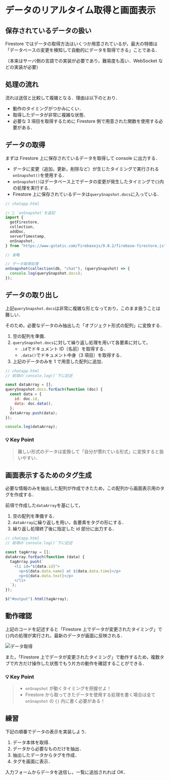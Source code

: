 # データのリアルタイム取得と画面表示

## 保存されているデータの扱い

Firestore ではデータの取得方法はいくつか用意されているが，最大の特徴は「データベースの変更を検知して自動的にデータを取得できる」ことである．

（本来はサーバ側の言語での実装が必要であり，難易度も高い．WebSocket などの実装が必要）

## 処理の流れ

流れは送信と比較して複雑となる．理由は以下のとおり．

- 動作のタイミングがつかみにくい．
- 取得したデータが非常に複雑な状態．
- 必要な 3 項目を取得するために Firestore 側で用意された関数を使用する必要がある．

## データの取得

まずは Firestore 上に保存されているデータを取得して console に出力する．

- データに変更（追加，更新，削除など）が生じたタイミングで実行される`onSnapshot()`を使用する．
- `onSnapshot()`はデータベース上でデータの変更が発生したタイミングで`{}`内の処理を実行する．
- Firestore 上に保存されているデータは`querySnapshot.docs`に入っている．

```js
// chatapp.html

// 🔽 `onSnapshot`を追記
import {
  getFirestore,
  collection,
  addDoc,
  serverTimestamp,
  onSnapshot,
} from "https://www.gstatic.com/firebasejs/9.0.2/firebase-firestore.js";

// 省略

// データ取得処理
onSnapshot(collection(db, "chat"), (querySnapshot) => {
  console.log(querySnapshot.docs);
});
```

## データの取り出し

上記`querySnapshot.docs`は非常に複雑な形となっており，このまま扱うことは難しい．

そのため，必要なデータのみ抽出した「オブジェクト形式の配列」に変換する．

1. 空の配列を準備．
2. `querySnapshot.docs`に対して繰り返し処理を用いて各要素に対して，
   - `.id`でドキュメント ID（名前）を取得する．
   - `.data()`でドキュメント中身（3 項目）を取得する．
3. 上記のデータのみを 1 で用意した配列に追加．

```js
// chatapp.html
// 前項の`console.log()`下に記述

const dataArray = [];
querySnapshot.docs.forEach(function (doc) {
  const data = {
    id: doc.id,
    data: doc.data(),
  };
  dataArray.push(data);
});

console.log(dataArray);
```

### 💡 Key Point

> 難しい形式のデータは変換して「自分が慣れている形式」に変換すると扱いやすい．

## 画面表示するためのタグ生成

必要な情報のみを抽出した配列が作成できたため，この配列から画面表示用のタグを作成する．

前項で作成した`dataArray`を基にして，

1. 空の配列を準備する．
2. `dataArray`に繰り返しを用い，各要素をタグの形にする．
3. 繰り返し処理終了後に指定した id 部分に出力する．

```js
// chatapp.html
// 前項の`console.log()`下に記述

const tagArray = [];
dataArray.forEach(function (data) {
  tagArray.push(`
    <li id="${data.id}">
      <p>${data.data.name} at ${data.data.time}</p>
      <p>${data.data.text}</p>
    </li>
  `);
});

$("#output").html(tagArray);
```

## 動作確認

上記のコードを記述すると「Firestore 上でデータが変更されたタイミング」で`{}`内の処理が実行され，最新のデータが画面に反映される．

![データ取得](./img/20210616152526.png)

また，「Firestore 上でデータが変更されたタイミング」で動作するため，複数タブで片方だけ操作した状態でもう片方の動作を確認することができる．

### 💡 Key Point

> - `onSnapshot` が動くタイミングを把握せよ！
> - Firestore から取ってきたデータを使用する処理を書く場合は全て `onSnapshot` の `{}` 内に書く必要がある！

## 練習

下記の順番でデータの表示を実装しよう．

1. データ本体を取得．
2. データから必要なものだけを抽出．
3. 抽出したデータからタグを作成．
4. タグを画面に表示．

入力フォームからデータを送信し，一覧に追加されれば OK．
